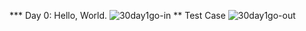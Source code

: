*** Day 0: Hello, World.
![30day1go-in](https://user-images.githubusercontent.com/97106063/159131415-a974809e-fa32-4d3b-a00c-75d9de4b3d34.png)
** Test Case
![30day1go-out](https://user-images.githubusercontent.com/97106063/159131419-a002e5f7-aa72-4647-8397-fde5069bc61d.png)
